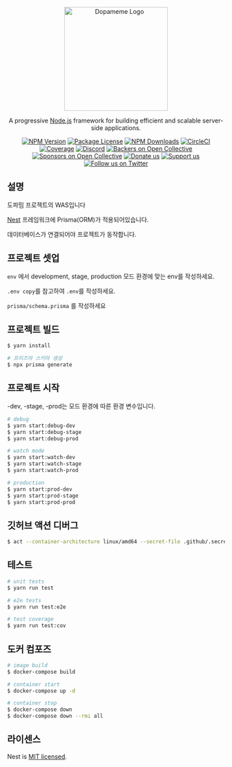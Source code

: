 <p align="center">
  <a href="https://nestjs.com/" target="blank"><img src="https://github.com/user-attachments/assets/e2fbbfe8-7cd9-4f3f-8ab4-bb5d7e4047ff" width="240" alt="Dopameme Logo" /></a>
</p>

<p align="center">A progressive <a href="http://nodejs.org" target="_blank">Node.js</a> framework for building efficient and scalable server-side applications.</p>
    <p align="center">
<a href="https://www.npmjs.com/~nestjscore" target="_blank"><img src="https://img.shields.io/npm/v/@nestjs/core.svg" alt="NPM Version" /></a>
<a href="https://www.npmjs.com/~nestjscore" target="_blank"><img src="https://img.shields.io/npm/l/@nestjs/core.svg" alt="Package License" /></a>
<a href="https://www.npmjs.com/~nestjscore" target="_blank"><img src="https://img.shields.io/npm/dm/@nestjs/common.svg" alt="NPM Downloads" /></a>
<a href="https://circleci.com/gh/nestjs/nest" target="_blank"><img src="https://img.shields.io/circleci/build/github/nestjs/nest/master" alt="CircleCI" /></a>
<a href="https://coveralls.io/github/nestjs/nest?branch=master" target="_blank"><img src="https://coveralls.io/repos/github/nestjs/nest/badge.svg?branch=master#9" alt="Coverage" /></a>
<a href="https://discord.gg/G7Qnnhy" target="_blank"><img src="https://img.shields.io/badge/discord-online-brightgreen.svg" alt="Discord"/></a>
<a href="https://opencollective.com/nest#backer" target="_blank"><img src="https://opencollective.com/nest/backers/badge.svg" alt="Backers on Open Collective" /></a>
<a href="https://opencollective.com/nest#sponsor" target="_blank"><img src="https://opencollective.com/nest/sponsors/badge.svg" alt="Sponsors on Open Collective" /></a>
  <a href="https://paypal.me/kamilmysliwiec" target="_blank"><img src="https://img.shields.io/badge/Donate-PayPal-ff3f59.svg" alt="Donate us"/></a>
    <a href="https://opencollective.com/nest#sponsor"  target="_blank"><img src="https://img.shields.io/badge/Support%20us-Open%20Collective-41B883.svg" alt="Support us"></a>
  <a href="https://twitter.com/nestframework" target="_blank"><img src="https://img.shields.io/twitter/follow/nestframework.svg?style=social&label=Follow" alt="Follow us on Twitter"></a>
</p>
  <!--[![Backers on Open Collective](https://opencollective.com/nest/backers/badge.svg)](https://opencollective.com/nest#backer)
  [![Sponsors on Open Collective](https://opencollective.com/nest/sponsors/badge.svg)](https://opencollective.com/nest#sponsor)-->

## 설명

도파밈 프로젝트의 WAS입니다

[Nest](https://github.com/nestjs/nest) 프레임워크에 Prisma(ORM)가 적용되어있습니다.

데이터베이스가 연결되어야 프로젝트가 동작합니다.

## 프로젝트 셋업

`env` 에서 development, stage, production 모드 환경에 맞는 env를 작성하세요.

`.env copy`를 참고하여 `.env`를 작성하세요.

`prisma/schema.prisma` 를 작성하세요

## 프로젝트 빌드

```bash
$ yarn install

# 프리즈마 스키마 생성
$ npx prisma generate
```

## 프로젝트 시작

-dev, -stage, -prod는 모드 환경에 따른 환경 변수입니다.

```bash
# debug
$ yarn start:debug-dev
$ yarn start:debug-stage
$ yarn start:debug-prod

# watch mode
$ yarn start:watch-dev
$ yarn start:watch-stage
$ yarn start:watch-prod

# production
$ yarn start:prod-dev
$ yarn start:prod-stage
$ yarn start:prod-prod
```

## 깃허브 액션 디버그

```bash
$ act --container-architecture linux/amd64 --secret-file .github/.secrets
```

## 테스트

```bash
# unit tests
$ yarn run test

# e2e tests
$ yarn run test:e2e

# test coverage
$ yarn run test:cov
```

## 도커 컴포즈

```bash
# image build
$ docker-compose build

# container start
$ docker-compose up -d

# container stop
$ docker-compose down
$ docker-compose down --rmi all
```

## 라이센스

Nest is [MIT licensed](https://github.com/nestjs/nest/blob/master/LICENSE).

[circleci-image]: https://img.shields.io/circleci/build/github/nestjs/nest/master?token=abc123def456
[circleci-url]: https://circleci.com/gh/nestjs/nest
